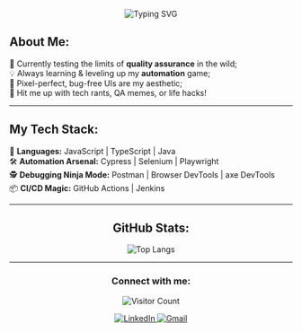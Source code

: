 <div align="center">

![Typing SVG](https://readme-typing-svg.herokuapp.com?font=Fira+Code&size=36&pause=1000&color=00b2ae&center=true&vCenter=true&width=435&lines=QA+Tester;Breaking+things;Automation;Manual;QA+Engineer;)

</div>

## About Me:

🐅 Currently testing the limits of **quality assurance** in the wild;  
💡 Always learning & leveling up my **automation** game;  
🎯 Pixel-perfect, bug-free UIs are my aesthetic;  
💖 Hit me up with tech rants, QA memes, or life hacks!

---

## My Tech Stack:  
🚀 **Languages:** JavaScript | TypeScript | Java  
🛠 **Automation Arsenal:** Cypress | Selenium | Playwright  
🕵️ **Debugging Ninja Mode:** Postman | Browser DevTools | axe DevTools  
📦 **CI/CD Magic:** GitHub Actions | Jenkins  

---
<div align="center">

## GitHub Stats:  

![Top Langs](https://github-readme-stats.vercel.app/api/top-langs/?username=EgleGriciute&layout=compact&theme=default&langs_count=5&card_width=500)

---

### Connect with me:

![Visitor Count](https://komarev.com/ghpvc/?username=EgleGriciute&color=blue&style=flat-square)

<a href="https://www.linkedin.com/in/egle-griciute/">
  <img src="https://img.shields.io/badge/-LinkedIn-blue?style=for-the-badge&logo=Linkedin&logoColor=white" alt="LinkedIn"/>
</a>
<a href="mailto:egllegriciute@gmail.com">
  <img src="https://img.shields.io/badge/-Gmail-red?style=for-the-badge&logo=Gmail&logoColor=white" alt="Gmail"/>
</a>

</div>
